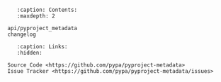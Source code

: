 ```{include} ../README.md

```


```{toctree}
   :caption: Contents:
   :maxdepth: 2

api/pyproject_metadata
changelog
```

```{toctree}
   :caption: Links:
   :hidden:

Source Code <https://github.com/pypa/pyproject-metadata>
Issue Tracker <https://github.com/pypa/pyproject-metadata/issues>
```

